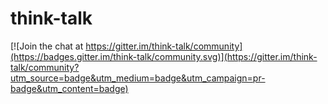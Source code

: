 # think-talk

[![Join the chat at https://gitter.im/think-talk/community](https://badges.gitter.im/think-talk/community.svg)](https://gitter.im/think-talk/community?utm_source=badge&utm_medium=badge&utm_campaign=pr-badge&utm_content=badge)

